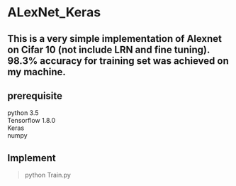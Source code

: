 # ALexNet_Keras
## This is a very simple implementation of Alexnet on Cifar 10 (not include LRN and fine tuning). 98.3% accuracy for training set was achieved on my machine.  
##  prerequisite  
  python 3.5  
  Tensorflow 1.8.0  
  Keras  
  numpy  
##  Implement  
  > python Train.py  
